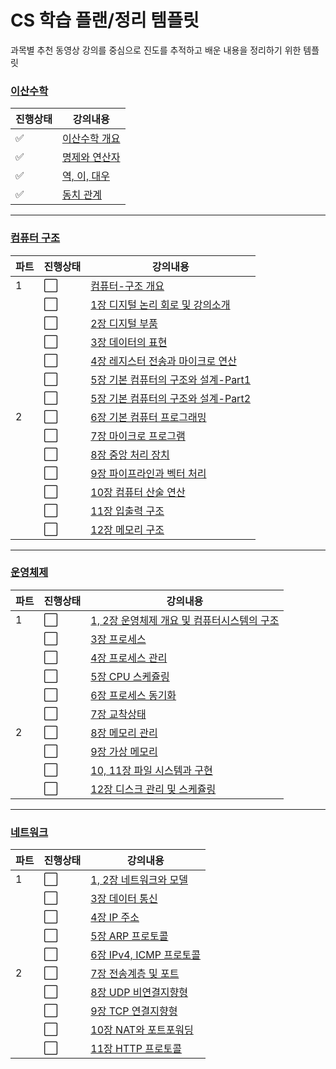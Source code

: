 # CS 학습 플랜/정리 템플릿
과목별 추천 동영상 강의를 중심으로 진도를 추적하고 배운 내용을 정리하기 위한 템플릿

### [이산수학](이산수학)
|진행상태|강의내용|
| ------ | ------ | 
| :white_check_mark: |[이산수학 개요](이산수학/이산수학-개요.md) |
| :white_check_mark: |[명제와 연산자](이산수학/명제와-연산자.md) |
| :white_check_mark: |[역, 이, 대우](이산수학/역-이-대우.md) |
| :white_check_mark: |[동치 관계](이산수학/동치-관계.md) |

---

### [컴퓨터 구조](컴퓨터-구조)
|파트|진행상태|강의내용|
| ------ | ------ | ------ |
|1| :white_large_square: | [컴퓨터-구조 개요](컴퓨터-구조/컴퓨터-구조-개요.md) |
| | :white_large_square: | [1장 디지털 논리 회로 및 강의소개](컴퓨터-구조/1장-디지털-논리-회로-및-강의소개.md) |
| | :white_large_square: | [2장 디지털 부품](컴퓨터-구조/2장-디지털-부품.md) |
| | :white_large_square: | [3장 데이터의 표현](컴퓨터-구조/3장-데이터의-표현.md) |
| | :white_large_square: | [4장 레지스터 전송과 마이크로 연산](컴퓨터-구조/4장-레지스터-전송과-마이크로-연산.md) |
| | :white_large_square: | [5장 기본 컴퓨터의 구조와 설계-Part1](컴퓨터-구조/5장-기본-컴퓨터의-구조와-설계-Part1.md) |
| | :white_large_square: | [5장 기본 컴퓨터의 구조와 설계-Part2](컴퓨터-구조/5장-기본-컴퓨터의-구조와-설계-Part2.md) |
|2| :white_large_square: | [6장 기본 컴퓨터 프로그래밍](컴퓨터-구조/6장-기본-컴퓨터-프로그래밍.md) |
| | :white_large_square: | [7장 마이크로 프로그램](컴퓨터-구조/7장-마이크로-프로그램.md) |
| | :white_large_square: | [8장 중앙 처리 장치](컴퓨터-구조/8장-중앙-처리-장치.md) |
| | :white_large_square: | [9장 파이프라인과 벡터 처리](컴퓨터-구조/9장-파이프라인과-벡터-처리.md) |
| | :white_large_square: | [10장 컴퓨터 산술 연산](컴퓨터-구조/10장-컴퓨터-산술-연산.md) |
| | :white_large_square: | [11장 입출력 구조](컴퓨터-구조/11장-입출력-구조.md) |
| | :white_large_square: | [12장 메모리 구조](컴퓨터-구조/12장-메모리-구조.md) |

---

### [운영체제](운영체제)
|파트|진행상태|강의내용|
| ------ | ------ | ------ |
|1| :white_large_square: | [1, 2장 운영체제 개요 및 컴퓨터시스템의 구조](운영체제/1,-2장-운영체제-개요-및-컴퓨터시스템의-구조.md) |
| | :white_large_square: | [3장 프로세스](운영체제/3장-프로세스.md) |
| | :white_large_square: | [4장 프로세스 관리](운영체제/4장-프로세스-관리.md) |
| | :white_large_square: | [5장 CPU 스케쥴링](운영체제/5장-CPU-스케쥴링.md) |
| | :white_large_square: | [6장 프로세스 동기화](운영체제/6장-프로세스-동기화.md) |
| | :white_large_square: | [7장 교착상태](운영체제/7장-교착상태.md) |
|2| :white_large_square: | [8장 메모리 관리](운영체제/8장-메모리-관리.md) |
| | :white_large_square: | [9장 가상 메모리](운영체제/9장-가상-메모리.md) |
| | :white_large_square: | [10, 11장 파일 시스템과 구현](운영체제/10,-11장-파일-시스템과-구현.md) |
| | :white_large_square: | [12장 디스크 관리 및 스케쥴링](운영체제/12장-디스크-관리-및-스케쥴링.md) |

---

### [네트워크](네트워크)
|파트|진행상태|강의내용|
| ------ | ------ | ------ |
|1| :white_large_square: | [1, 2장 네트워크와 모델](네트워크/1,-2장-네트워크와-모델.md) |
| | :white_large_square: | [3장 데이터 통신](네트워크/3장-데이터-통신.md) |
| | :white_large_square: | [4장 IP 주소](네트워크/4장-IP-주소.md) |
| | :white_large_square: | [5장 ARP 프로토콜](네트워크/5장-ARP-프로토콜.md) |
| | :white_large_square: | [6장 IPv4, ICMP 프로토콜](네트워크/6장-IPv4,-ICMP-프로토콜.md) |
|2| :white_large_square: | [7장 전송계층 및 포트](네트워크/7장-전송계층-및-포트.md) |
| | :white_large_square: | [8장 UDP 비연결지향형](네트워크/8장-UDP-비연결지향형.md) |
| | :white_large_square: | [9장 TCP 연결지향형](네트워크/9장-TCP-연결지향형.md) |
| | :white_large_square: | [10장 NAT와 포트포워딩](네트워크/10장-NAT와-포트포워딩.md) |
| | :white_large_square: | [11장 HTTP 프로토콜](네트워크/11장-HTTP-프로토콜.md) |
